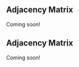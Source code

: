 <!-- --8<-- [start:usage] -->
## Adjacency Matrix
Coming soon!
<!-- ### Simple
=== "dx"

    ```python
    dx.adjacency_matrix(df, ...)
    ```
    ![](../screenshots/plotting_adjacency_matrix_simple1.png)

=== "pd.options.plotting.backend = 'dx'"

    !!! info "Make sure you [enable `dx` as a pandas plotting backend](../plotting/overview.md#enabling-pandas-plotting-backend) first."

    ```python
    df.plot(kind='adjacency_matrix', x='keyword_column', y='integer_column')
    ```
    ![](../screenshots/plotting_adjacency_matrix_simple1_pd.png)

### Customized

=== "dx"

    ```python
    dx.adjacency_matrix(
        df, 
        ...
    )
    ```
    ![](../screenshots/plotting_adjacency_matrix_custom1.png)

=== "pd.options.plotting.backend = 'dx'"

    !!! info "Make sure you [enable `dx` as a pandas plotting backend](../plotting/overview.md#enabling-pandas-plotting-backend) first."

    ```python
    df.plot(
        kind='adjacency_matrix',
        ...
    )
    ```
    ![](../screenshots/plotting_adjacency_matrix_custom1_pd.png) -->

<!-- --8<-- [end:usage] -->

<!-- --8<-- [start:ref] -->
## Adjacency Matrix
Coming soon!
<!-- ::: src.dx.plotting.dex.adjacency_matrix -->
<!-- --8<-- [end:ref] -->